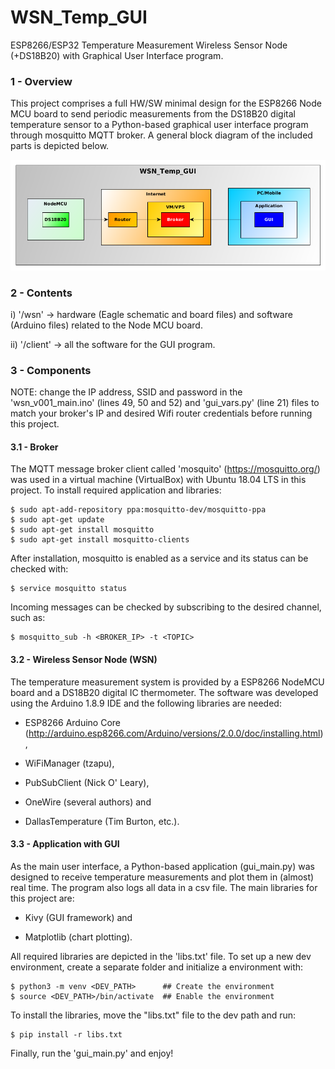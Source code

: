 # WSN_Temp_GUI
ESP8266/ESP32 Temperature Measurement Wireless Sensor Node (+DS18B20) with Graphical User Interface program.

### 1 - Overview

This project comprises a full HW/SW minimal design for the ESP8266 Node MCU board to send periodic measurements from the DS18B20 digital temperature sensor to a Python-based graphical user interface program through mosquitto MQTT broker. A general block diagram of the included parts is depicted below.

![](wsn_temp_gui_diagram001.png)

### 2 - Contents

i) '/wsn' -> hardware (Eagle schematic and board files) and software (Arduino files) related to the Node MCU board.

ii) '/client' -> all the software for the GUI program.

### 3 -  Components

NOTE: change the IP address, SSID and password in the 'wsn_v001_main.ino' (lines 49, 50 and 52) and 'gui_vars.py' (line 21) files to match your broker's IP and desired Wifi router credentials before running this project.

#### 3.1 - Broker

The MQTT message broker client called 'mosquito' (https://mosquitto.org/) was used in a virtual machine (VirtualBox) with Ubuntu 18.04 LTS in this project. To install required application and libraries:
```
$ sudo apt-add-repository ppa:mosquitto-dev/mosquitto-ppa
$ sudo apt-get update
$ sudo apt-get install mosquitto
$ sudo apt-get install mosquitto-clients
```

After installation, mosquitto is enabled as a service and its status can be checked with:
```
$ service mosquitto status
```

Incoming messages can be checked by subscribing to the desired channel, such as:
```
$ mosquitto_sub -h <BROKER_IP> -t <TOPIC>
```

#### 3.2 - Wireless Sensor Node (WSN)

The temperature measurement system is provided by a ESP8266 NodeMCU board and a DS18B20 digital IC thermometer. The software was developed using the Arduino 1.8.9 IDE and the following libraries are needed:

- ESP8266 Arduino Core (http://arduino.esp8266.com/Arduino/versions/2.0.0/doc/installing.html),

- WiFiManager (tzapu),

- PubSubClient (Nick O' Leary),

- OneWire (several authors) and

- DallasTemperature (Tim Burton, etc.).

#### 3.3 - Application with GUI

As the main user interface, a Python-based application (gui_main.py) was designed to receive temperature measurements and plot them in (almost) real time. The program also logs all data in a csv file. The main libraries for this project are:

 - Kivy (GUI framework) and
 
 - Matplotlib (chart plotting).
 
All required libraries are depicted in the 'libs.txt' file. To set up a new dev environment, create a separate folder and initialize a environment with:
```
$ python3 -m venv <DEV_PATH>      ## Create the environment
$ source <DEV_PATH>/bin/activate  ## Enable the environment
```
To install the libraries, move the "libs.txt" file to the dev path and run:
```
$ pip install -r libs.txt
```

Finally, run the 'gui_main.py' and enjoy!
